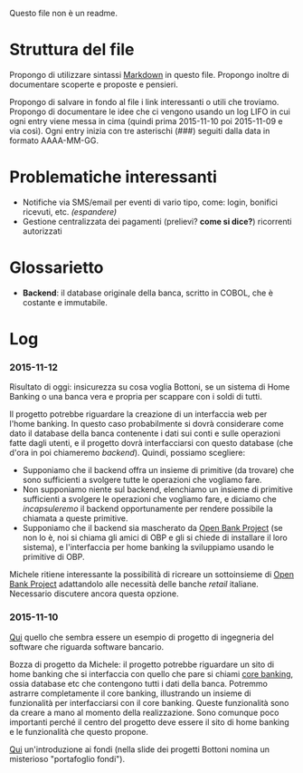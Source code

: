 
Questo file non è un readme.

# Struttura del file

Propongo di utilizzare sintassi [Markdown](https://daringfireball.net/projects/markdown/syntax) in questo file.
Propongo inoltre di documentare scoperte e proposte e pensieri.

Propongo di salvare in fondo al file i link interessanti o utili che troviamo.
Propongo di documentare le idee che ci vengono usando un log LIFO in cui ogni entry viene messa in cima (quindi prima 2015-11-10 poi 2015-11-09 e via così).
Ogni entry inizia con tre asterischi (\#\#\#) seguiti dalla data in formato AAAA-MM-GG.

# Problematiche interessanti

- Notifiche via SMS/email per eventi di vario tipo, come: login, bonifici ricevuti, etc. *(espandere)*
- Gestione centralizzata dei pagamenti (prelievi? **come si dice?**) ricorrenti autorizzati

# Glossarietto

- **Backend**: il database originale della banca, scritto in COBOL, che è costante e immutabile.

# Log

### 2015-11-12

Risultato di oggi: insicurezza su cosa voglia Bottoni, se un sistema di Home Banking o una banca vera e propria per scappare con i soldi di tutti.

Il progetto potrebbe riguardare la creazione di un interfaccia web per l'home banking.
In questo caso probabilmente si dovrà considerare come dato il database della banca contenente i dati sui conti e sulle operazioni fatte dagli utenti, e il progetto dovrà interfacciarsi con questo database (che d'ora in poi chiameremo *backend*).
Quindi, possiamo scegliere:
- Supponiamo che il backend offra un insieme di primitive (da trovare) che sono sufficienti a svolgere tutte le operazioni che vogliamo fare.
- Non supponiamo niente sul backend, elenchiamo un insieme di primitive sufficienti a svolgere le operazioni che vogliamo fare, e diciamo che *incapsuleremo* il backend opportunamente per rendere possibile la chiamata a queste primitive.
- Supponiamo che il backend sia mascherato da [Open Bank Project][open_bank_project] (se non lo è, noi si chiama gli amici di OBP e gli si chiede di installare il loro sistema), e l'interfaccia per home banking la sviluppiamo usando le primitive di OBP.

Michele ritiene interessante la possibilità di ricreare un sottoinsieme di [Open Bank Project][open_bank_project] adattandolo alle necessità delle banche *retail* italiane.
Necessario discutere ancora questa opzione.

### 2015-11-10

[Qui][project_example] quello che sembra essere un esempio di progetto di ingegneria del software che riguarda software bancario.

Bozza di progetto da Michele: il progetto potrebbe riguardare un sito di home banking che si interfaccia con quello che pare si chiami [core banking][core_banking], ossia database etc che contengono tutti i dati della banca.
Potremmo astrarre completamente il core banking, illustrando un insieme di funzionalità per interfacciarsi con il core banking.
Queste funzionalità sono da creare a mano al momento della realizzazione.
Sono comunque poco importanti perché il centro del progetto deve essere il sito di home banking e le funzionalità che questo propone.

[Qui][fondi_intro] un'introduzione ai fondi (nella slide dei progetti Bottoni nomina un misterioso "portafoglio fondi").

<!-- Raccolta link utili -->

[totp_rfc]:			https://tools.ietf.org/html/rfc6238			"Time-based One-Time Passwords"
[core_banking]:		https://en.wikipedia.org/wiki/Core_banking	"Core Banking"
[project_example]:	http://www.slideshare.net/nancs/54024405-projectreportbankingmanagementsystem
[fondi_intro]:		http://www.borsainside.com/finanzainside/fondi-di-investimento/
[firma_digitale_pdf]: http://www.agid.gov.it/sites/default/files/linee_guida/firme_multiple.pdf
[open_banking_uk_article]: http://opensource.com/business/15/4/open-standard-api-banking
[teller_io]:		http://teller.io/
[open_bank_project]: https://openbankproject.com/
[ibm_business_modeling_practices]: http://www.ibm.com/developerworks/rational/library/content/RationalEdge/aug04/5634.html
[ibm_business_modeling_uml]: http://www.ibm.com/developerworks/rational/library/360.html

